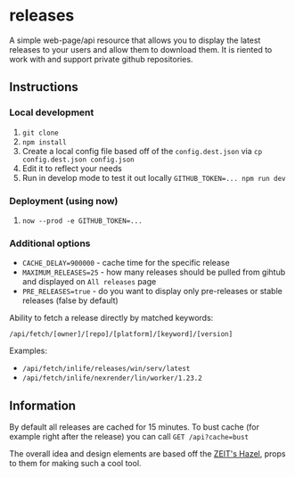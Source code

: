 # releases

A simple web-page/api resource that allows you to display the latest releases to your users and allow them to download them.
It is riented to work with and support private github repositories.

## Instructions

### Local development

1. `git clone`
2. `npm install`
3. Create a local config file based off of the `config.dest.json` via `cp config.dest.json config.json`
4. Edit it to reflect your needs
5. Run in develop mode to test it out locally `GITHUB_TOKEN=... npm run dev`

### Deployment (using now)

1. `now --prod -e GITHUB_TOKEN=...`

### Additional options

* `CACHE_DELAY=900000` - cache time for the specific release
* `MAXIMUM_RELEASES=25` - how many releases should be pulled from gihtub and displayed on `All releases` page
* `PRE_RELEASES=true` - do you want to display only pre-releases or stable releases (false by default)

Ability to fetch a release directly by matched keywords:

```/api/fetch/[owner]/[repo]/[platform]/[keyword]/[version]```

Examples:

* `/api/fetch/inlife/releases/win/serv/latest`
* `/api/fetch/inlife/nexrender/lin/worker/1.23.2`

## Information

By default all releases are cached for 15 minutes. To bust cache (for example right after the release) you can call `GET /api?cache=bust`

The overall idea and design elements are based off the [ZEIT's Hazel](https://github.com/zeit/hazel/), props to them for making such a cool tool.
